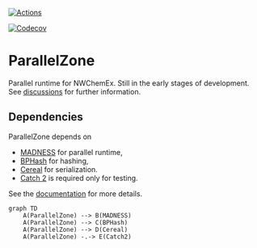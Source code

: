 [![Actions](https://github.com/NWChemEx-Project/ParallelZone/workflows/C_C++_CI/badge.svg)](https://github.com/NWChemEx-Project/ParallelZone)

[![Codecov](https://codecov.io/github/NWChemEx-Project/ParallelZone/branch/master/graphs/sunburst.svg?token=gdemefzIU7)](https://codecov.io/github/NWChemEx-Project/ParallelZone/branch/master)

# ParallelZone

Parallel runtime for NWChemEx. Still in the early stages of development. 
See [discussions](https://github.com/NWChemEx-Project/ParallelZone/discussions) for further information.

## Dependencies
ParallelZone depends on 
- [MADNESS](https://github.com/m-a-d-n-e-s-s/madness) for parallel runtime, 
- [BPHash](http://bennybp.github.io/) for hashing, 
- [Cereal](https://uscilab.github.io/cereal/) for serialization. 
- [Catch 2](https://github.com/catchorg/Catch2) is required only for testing. 

See the [documentation](https://nwchemex-project.github.io/ParallelZone/) for more details.

```mermaid
graph TD
    A(ParallelZone) --> B(MADNESS)
    A(ParallelZone) --> C(BPHash)
    A(ParallelZone) --> D(Cereal)
    A(ParallelZone) -.-> E(Catch2)
```

